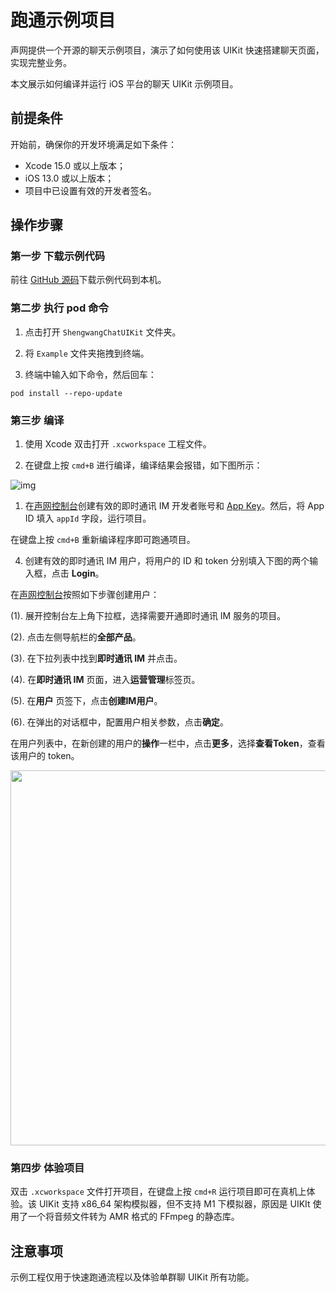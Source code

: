 # 跑通示例项目

<Toc />

声网提供一个开源的聊天示例项目，演示了如何使用该 UIKit 快速搭建聊天页面，实现完整业务。

本文展示如何编译并运行 iOS 平台的聊天 UIKit 示例项目。

## 前提条件

开始前，确保你的开发环境满足如下条件：

- Xcode 15.0 或以上版本；
- iOS 13.0 或以上版本；
- 项目中已设置有效的开发者签名。

## 操作步骤

### 第一步 下载示例代码

前往 [GitHub 源码](https://github.com/AgoraIO-Usecase/ShengwangChat-ios)下载示例代码到本机。

### 第二步 执行 pod 命令

1. 点击打开 `ShengwangChatUIKit` 文件夹。

2. 将 `Example` 文件夹拖拽到终端。

3. 终端中输入如下命令，然后回车：

```
pod install --repo-update
```

### 第三步 编译

1. 使用 Xcode 双击打开 `.xcworkspace` 工程文件。

2. 在键盘上按 `cmd+B` 进行编译，编译结果会报错，如下图所示：

![img](/images/uikit/chatuikit/ios/buildError.png) 

1. 在[声网控制台](https://console.shengwang.cn/overview)创建有效的即时通讯 IM 开发者账号和 [App Key](/product/enable_and_configure_IM.html#创建应用)。然后，将 App ID 填入 `appId` 字段，运行项目。

在键盘上按 `cmd+B` 重新编译程序即可跑通项目。

4. 创建有效的即时通讯 IM 用户，将用户的 ID 和 token 分别填入下图的两个输入框，点击 **Login**。

在[声网控制台](https://console.shengwang.cn/overview)按照如下步骤创建用户：

(1). 展开控制台左上角下拉框，选择需要开通即时通讯 IM 服务的项目。

(2). 点击左侧导航栏的**全部产品**。

(3). 在下拉列表中找到**即时通讯 IM** 并点击。

(4). 在**即时通讯 IM** 页面，进入**运营管理**标签页。

(5). 在**用户** 页签下，点击**创建IM用户**。

(6). 在弹出的对话框中，配置用户相关参数，点击**确定**。

在用户列表中，在新创建的用户的**操作**一栏中，点击**更多**，选择**查看Token**，查看该用户的 token。

<img src="/images/uikit/chatuikit/ios/login.png" width="600" >

### 第四步 体验项目

双击 `.xcworkspace` 文件打开项目，在键盘上按 `cmd+R` 运行项目即可在真机上体验。该 UIKit 支持 x86_64 架构模拟器，但不支持 M1 下模拟器，原因是 UIKIt 使用了一个将音频文件转为 AMR 格式的 FFmpeg 的静态库。

## 注意事项

示例工程仅用于快速跑通流程以及体验单群聊 UIKit 所有功能。